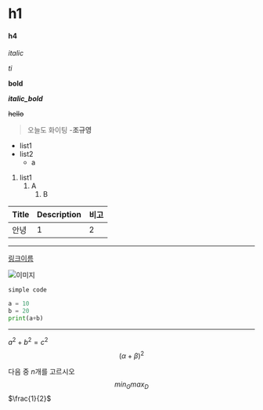# h1
#### h4

*italic*

_ti_

**bold**

**_italic_bold_**

~~hello~~

> 오늘도 화이팅 -**조규영**

- list1
- list2
    - a

1. list1
    1. A
        1. B

| Title | Description|비고|
|-|-|-|
|안녕|1|2|


---

[링크이름](naver.com)

![이미지](링크)

`simple code`

```python
a = 10
b = 20
print(a+b)
```
___

$a^2 + b^2 = c^2$
$$(\alpha + \beta)^2$$

다음 중 $n$개를 고르시오
$$min_Gmax_D$$
$\frac{1}{2}$

